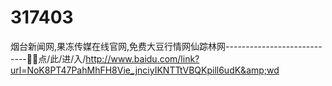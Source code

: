 # 317403
烟台新闻网,果冻传媒在线官网,免费大豆行情网仙踪林网----------------------------🛁🛁点/此/进/入/http://www.baidu.com/link?url=NoK8PT47PahMhFH8Vie_jnciyIKNTTtVBQKpill6udK&amp;wd
